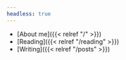 ```yaml
---
headless: true
---
```


- [About me]({{< relref "/" >}})
- [Reading]({{< relref "/reading" >}})
- [Writing]({{< relref "/posts" >}})
